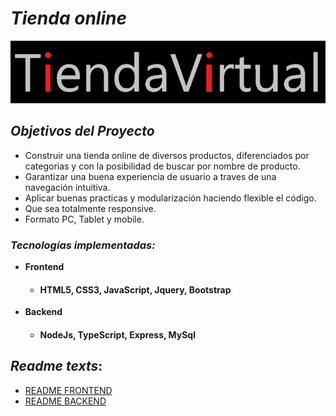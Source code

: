 # *Tienda online*

<p align="left">
  <img height="100" src="./logo-2020110321053553500.png" />
</p>

## *Objetivos del Proyecto*

- Construir una tienda online de diversos productos, diferenciados por categorias y con la posibilidad de buscar por nombre de producto.
- Garantizar una buena experiencia de usuario a traves de una navegación intuitiva.
- Aplicar buenas practicas y modularización haciendo flexible el código.
- Que sea totalmente responsive.
- Formato PC, Tablet y mobile.

### *Tecnologías implementadas:*
- <strong>Frontend</strong>
  - #### HTML5, CSS3, JavaScript, Jquery, Bootstrap
- <strong>Backend</strong>
  - #### NodeJs, TypeScript, Express, MySql

## *Readme texts*:
  - <a href="https://github.com/Lean97-start/PruebaBsale/tree/main/Client">README FRONTEND</a>
  - <a href="https://github.com/Lean97-start/PruebaBsale/tree/main/Api">README BACKEND</a>
